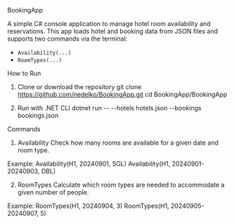 BookingApp

A simple C# console application to manage hotel room availability and reservations.
This app loads hotel and booking data from JSON files and supports two commands via the terminal:  
- `Availability(...)`
- `RoomTypes(...)`

How to Run

1. Clone or download the repository
git clone https://github.com/nedelko/BookingApp.git
cd BookingApp/BookingApp

2. Run with .NET CLI
dotnet run -- --hotels hotels.json --bookings bookings.json


Commands

1) Availability
Check how many rooms are available for a given date and room type.

Example:
Availability(H1, 20240901, SGL)
Availability(H1, 20240901-20240903, DBL)

2) RoomTypes
Calculate which room types are needed to accommodate a given number of people.

Example:
RoomTypes(H1, 20240904, 3)
RoomTypes(H1, 20240905-20240907, 5)
